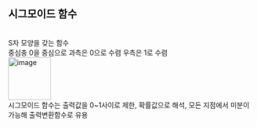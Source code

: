 <h2>시그모이드 함수</h2><br>
S자 모양을 갖는 함수<br>
중심충 0을 중심으로 과측은 0으로 수렴 우측은 1로 수렴<br>
<img width="87" alt="image" src="https://mlnotebook.github.io/img/transferFunctions/sigmoid.png"><br>
시그모이드 함수는 출력값을 0~1사이로 제한, 확률값으로 해석, 모든 지점에서 미분이 가능해 출력변환함수로 유용<br>
